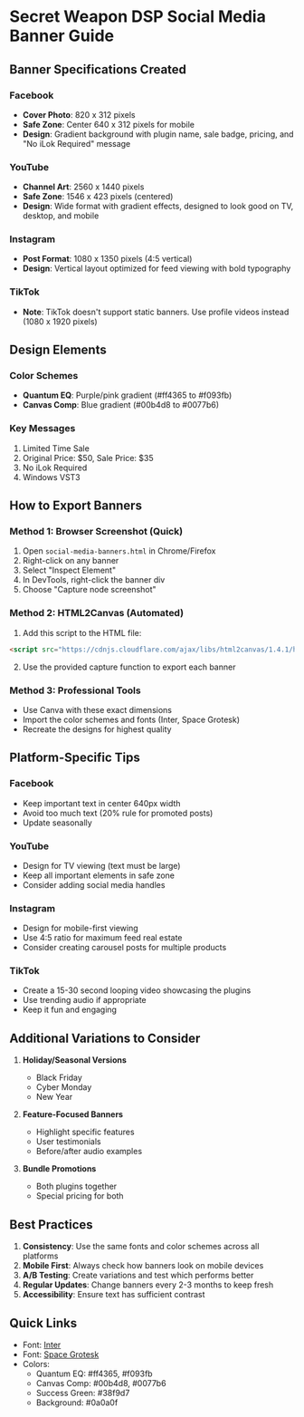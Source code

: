 # Secret Weapon DSP Social Media Banner Guide

## Banner Specifications Created

### Facebook
- **Cover Photo**: 820 x 312 pixels
- **Safe Zone**: Center 640 x 312 pixels for mobile
- **Design**: Gradient background with plugin name, sale badge, pricing, and "No iLok Required" message

### YouTube
- **Channel Art**: 2560 x 1440 pixels
- **Safe Zone**: 1546 x 423 pixels (centered)
- **Design**: Wide format with gradient effects, designed to look good on TV, desktop, and mobile

### Instagram
- **Post Format**: 1080 x 1350 pixels (4:5 vertical)
- **Design**: Vertical layout optimized for feed viewing with bold typography

### TikTok
- **Note**: TikTok doesn't support static banners. Use profile videos instead (1080 x 1920 pixels)

## Design Elements

### Color Schemes
- **Quantum EQ**: Purple/pink gradient (#ff4365 to #f093fb)
- **Canvas Comp**: Blue gradient (#00b4d8 to #0077b6)

### Key Messages
1. Limited Time Sale
2. Original Price: $50, Sale Price: $35
3. No iLok Required
4. Windows VST3

## How to Export Banners

### Method 1: Browser Screenshot (Quick)
1. Open `social-media-banners.html` in Chrome/Firefox
2. Right-click on any banner
3. Select "Inspect Element"
4. In DevTools, right-click the banner div
5. Choose "Capture node screenshot"

### Method 2: HTML2Canvas (Automated)
1. Add this script to the HTML file:
```html
<script src="https://cdnjs.cloudflare.com/ajax/libs/html2canvas/1.4.1/html2canvas.min.js"></script>
```
2. Use the provided capture function to export each banner

### Method 3: Professional Tools
- Use Canva with these exact dimensions
- Import the color schemes and fonts (Inter, Space Grotesk)
- Recreate the designs for highest quality

## Platform-Specific Tips

### Facebook
- Keep important text in center 640px width
- Avoid too much text (20% rule for promoted posts)
- Update seasonally

### YouTube
- Design for TV viewing (text must be large)
- Keep all important elements in safe zone
- Consider adding social media handles

### Instagram
- Design for mobile-first viewing
- Use 4:5 ratio for maximum feed real estate
- Consider creating carousel posts for multiple products

### TikTok
- Create a 15-30 second looping video showcasing the plugins
- Use trending audio if appropriate
- Keep it fun and engaging

## Additional Variations to Consider

1. **Holiday/Seasonal Versions**
   - Black Friday
   - Cyber Monday
   - New Year

2. **Feature-Focused Banners**
   - Highlight specific features
   - User testimonials
   - Before/after audio examples

3. **Bundle Promotions**
   - Both plugins together
   - Special pricing for both

## Best Practices

1. **Consistency**: Use the same fonts and color schemes across all platforms
2. **Mobile First**: Always check how banners look on mobile devices
3. **A/B Testing**: Create variations and test which performs better
4. **Regular Updates**: Change banners every 2-3 months to keep fresh
5. **Accessibility**: Ensure text has sufficient contrast

## Quick Links

- Font: [Inter](https://fonts.google.com/specimen/Inter)
- Font: [Space Grotesk](https://fonts.google.com/specimen/Space+Grotesk)
- Colors: 
  - Quantum EQ: #ff4365, #f093fb
  - Canvas Comp: #00b4d8, #0077b6
  - Success Green: #38f9d7
  - Background: #0a0a0f